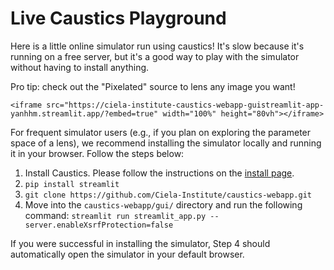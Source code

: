 # Live Caustics Playground

Here is a little online simulator run using caustics! It's slow because it's
running on a free server, but it's a good way to play with the simulator without
having to install anything.

Pro tip: check out the "Pixelated" source to lens any image you want!

```{div} full-width
<iframe src="https://ciela-institute-caustics-webapp-guistreamlit-app-yanhhm.streamlit.app/?embed=true" width="100%" height="80vh"></iframe>
```

For frequent simulator users (e.g., if you plan on exploring the parameter space
of a lens), we recommend installing the simulator locally and running it in your
browser. Follow the steps below:

1. Install Caustics. Please follow the instructions on the
   [install page](https://caustics.readthedocs.io/en/latest/install.html).
2. `pip install streamlit`
3. `git clone https://github.com/Ciela-Institute/caustics-webapp.git`
4. Move into the `caustics-webapp/gui/` directory and run the following command:
   `streamlit run streamlit_app.py --server.enableXsrfProtection=false`

If you were successful in installing the simulator, Step 4 should automatically
open the simulator in your default browser.
